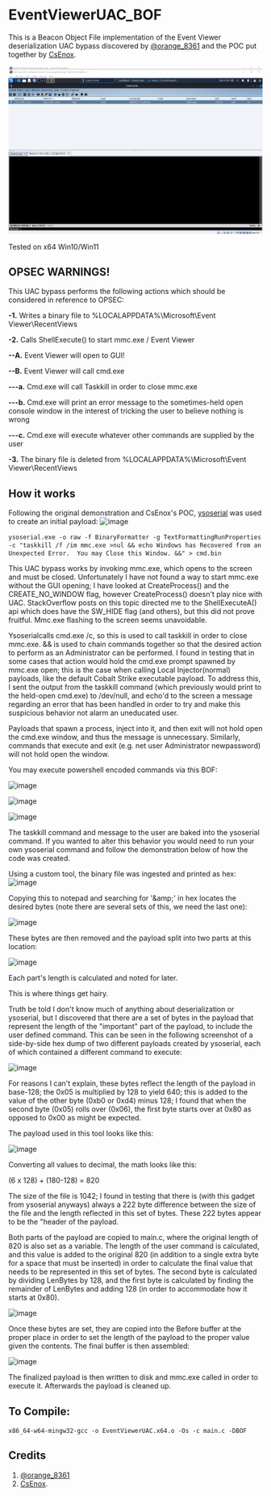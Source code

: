 # EventViewerUAC_BOF
This is a Beacon Object File implementation of the Event Viewer deserialization UAC bypass discovered by [@orange_8361](https://twitter.com/orange_8361) and the POC put together by [CsEnox](https://github.com/CsEnox/EventViewer-UACBypass).

![](fiber.gif)

Tested on x64 Win10/Win11

## OPSEC WARNINGS!
This UAC bypass performs the following actions which should be considered in reference to OPSEC:

**-1.** Writes a binary file to %LOCALAPPDATA%\Microsoft\Event Viewer\RecentViews

**-2.** Calls ShellExecute() to start mmc.exe / Event Viewer

  **--A.** Event Viewer will open to GUI!
  
  **--B.** Event Viewer will call cmd.exe
  
   **---a.** Cmd.exe will call Taskkill in order to close mmc.exe
   
   **---b.** Cmd.exe will print an error message to the sometimes-held open console window in the interest of tricking the user to believe nothing is wrong
      
   **---c.** Cmd.exe will execute whatever other commands are supplied by the user
    
**-3.** The binary file is deleted from %LOCALAPPDATA%\Microsoft\Event Viewer\RecentViews



## How it works
Following the original demonstration and CsEnox's POC, [ysoserial](https://github.com/pwntester/ysoserial.net) was used to create an initial payload:
![image](https://user-images.githubusercontent.com/91164728/166180929-ef114367-8689-4ec2-9626-cb8899d847d0.png)

```
ysoserial.exe -o raw -f BinaryFormatter -g TextFormattingRunProperties -c "taskkill /f /im mmc.exe >nul && echo Windows has Recovered from an Unexpected Error.  You may Close this Window. &&" > cmd.bin
```

This UAC bypass works by invoking mmc.exe, which opens to the screen and must be closed. Unfortunately I have not found a way to start mmc.exe without the GUI opening; I have looked at CreateProcess() and the CREATE_NO_WINDOW flag, however CreateProcess() doesn't play nice with UAC.  StackOverflow posts on this topic directed me to the ShellExecuteA() api which does have the SW_HIDE flag (and others), but this did not prove fruitful.  Mmc.exe flashing to the screen seems unavoidable.

Ysoserialcalls cmd.exe /c, so this is used to call taskkill in order to close mmc.exe. && is used to chain commands together so that the desired action to perform as an Administrator can be performed.  I found in testing that in some cases that action would hold the cmd.exe prompt spawned by mmc.exe open; this is the case when calling Local Injector(normal) payloads, like the default Cobalt Strike executable payload.  To address this, I sent the output from the taskkill command (which previously would print to the held-open cmd.exe) to /dev/null, and echo'd to the screen a message regarding an error that has been handled in order to try and make this suspicious behavior not alarm an uneducated user.

Payloads that spawn a process, inject into it, and then exit will not hold open the cmd.exe window, and thus the message is unnecessary.  Similarly, commands that execute and exit (e.g. net user Administrator newpassword) will not hold open the window.

You may execute powershell encoded commands via this BOF:

![image](https://user-images.githubusercontent.com/91164728/166182400-da6cc809-e250-4a11-abca-9d1e8a91be1d.png)

![image](https://user-images.githubusercontent.com/91164728/166182495-8b67f0e6-424a-4617-a163-416be1a60450.png)

![image](https://user-images.githubusercontent.com/91164728/166182518-fefac20d-5eae-428d-a11c-07dbedf0578c.png)

The taskkill command and message to the user are baked into the ysoserial command.  If you wanted to alter this behavior you would need to run your own ysoserial command and follow the demonstration below of how the code was created.

Using a custom tool, the binary file was ingested and printed as hex:
![image](https://user-images.githubusercontent.com/91164728/166178801-ad2882c2-31b3-4510-ab89-19adcac1d82a.png)

Copying this to notepad and searching for '\&amp;' in hex locates the desired bytes (note there are several sets of this, we need the last one):

![image](https://user-images.githubusercontent.com/91164728/166181384-749bc996-42c1-4aba-ad7f-a68bb33d3ea3.png)

These bytes are then removed and the payload split into two parts at this location:

![image](https://user-images.githubusercontent.com/91164728/166178513-da866fc4-88bf-4f9d-b1ca-3d3402c2c99f.png)

Each part's length is calculated and noted for later.

This is where things get hairy.

Truth be told I don't know much of anything about deserialization or ysoserial, but I discovered that there are a set of bytes in the payload that represent the length of the "important" part of the payload, to include the user defined command.  This can be seen in the following screenshot of a side-by-side hex dump of two different payloads created by ysoserial, each of which contained a different command to execute:
  
![image](https://user-images.githubusercontent.com/91164728/166180440-320a1291-aaa9-4a3e-b8b6-17d2b35eda37.png)

For reasons I can't explain, these bytes reflect the length of the payload in base-128; the 0x05 is multiplied by 128 to yield 640; this is added to the value of the other byte (0xb0 or 0xd4) minus 128; I found that when the second byte (0x05) rolls over (0x06), the first byte starts over at 0x80 as opposed to 0x00 as might be expected.

The payload used in this tool looks like this:

![image](https://user-images.githubusercontent.com/91164728/166181476-74141de9-7fa2-4a6e-8e7e-474538d5fd03.png)
  
Converting all values to decimal, the math looks like this:

(6 x 128) + (180-128) = 820
  
The size of the file is 1042; I found in testing that there is (with this gadget from ysoserial anyways) always a 222 byte difference between the size of the file and the length reflected in this set of bytes.  These 222 bytes appear to be the "header of the payload.
  
Both parts of the payload are copied to main.c, where the original length of 820 is also set as a variable.  The length of the user command is calculated, and this value is added to the original 820 (in addition to a single extra byte for a space that must be inserted) in order to calculate the final value that needs to be represented in this set of bytes.  The second byte is calculated by dividing LenBytes by 128, and the first byte is calculated by finding the remainder of LenBytes and adding 128 (in order to accommodate how it starts at 0x80).
  
![image](https://user-images.githubusercontent.com/91164728/166181689-5b12ef76-27ea-4372-a0ef-3ca3f934138f.png)
  
Once these bytes are set, they are copied into the Before buffer at the proper place in order to set the length of the payload to the proper value given the contents.  The final buffer is then assembled:

![image](https://user-images.githubusercontent.com/91164728/166181883-77bd2203-d893-4a09-9aff-7c211fda475b.png)

The finalized payload is then written to disk and mmc.exe called in order to execute it.  Afterwards the payload is cleaned up.
  
## To Compile:

```
x86_64-w64-mingw32-gcc -o EventViewerUAC.x64.o -Os -c main.c -DBOF
```

## Credits

1. [@orange_8361](https://twitter.com/orange_8361) 
2. [CsEnox](https://github.com/CsEnox/EventViewer-UACBypass).
  
